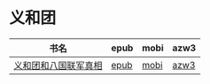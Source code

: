 # 义和团

| 书名 | epub | mobi | azw3 |
| --- | --- | --- | --- |
| [义和团和八国联军真相](http://ct.dalanmei.com/f/31084289-571778628-74749d) | [epub](http://ct.dalanmei.com/f/31084289-571778628-74749d) | [mobi](http://ct.dalanmei.com/f/31084289-571520000-47641a) | [azw3](http://ct.dalanmei.com/f/31084289-571925002-f38780) |
